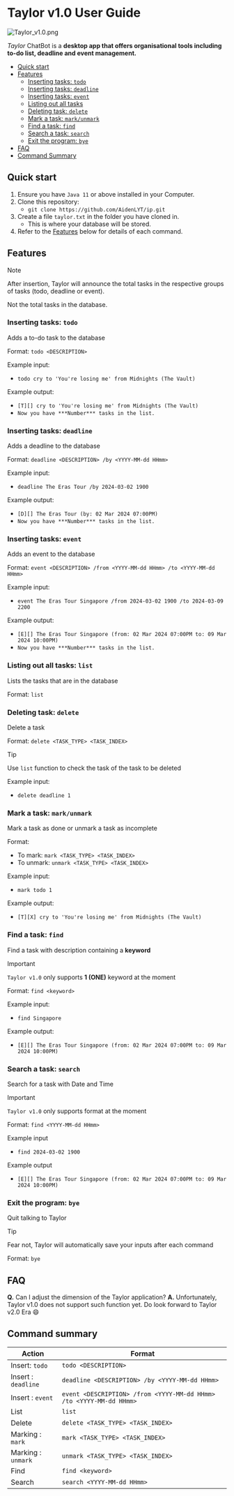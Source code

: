 # Taylor v1.0 User Guide

![Taylor_v1.0.png](docs/Ui.png)

*Taylor* ChatBot is a **desktop app that offers organisational tools including to-do list,
deadline and event management.** 

- [Quick start](#quick-start)
- [Features](#features)
    - [Inserting tasks: `todo`](#inserting-tasks-todo)
    - [Inserting tasks: `deadline`](#inserting-tasks-deadline)
    - [Inserting tasks: `event`](#inserting-tasks-event)
    - [Listing out all tasks](#listing-out-all-tasks)
    - [Deleting task: `delete`](#deleting-task-delete)
    - [Mark a task: `mark/unmark`](#mark-a-task-markunmark)
    - [Find a task: `find`](#find-a-task-find)
    - [Search a task: `search`](#search-a-task-search)
    - [Exit the program: `bye`](#exit-the-program-bye)
- [FAQ](#FAQ)
- [Command Summary](#command-summary)


## Quick start
1. Ensure you have `Java 11` or above installed in your Computer.
2. Clone this repository:
   - `git clone https://github.com/AidenLYT/ip.git` 
3. Create a file `taylor.txt` in the folder you have cloned in.
   - This is where your database will be stored.
4. Refer to the [Features](#Features) below for details of each command.

## Features
>[!NOTE]
> After insertion, Taylor will announce the total tasks in the
> respective groups of tasks (todo, deadline or event).
>
> Not the total tasks in the database.
### Inserting tasks: `todo`
Adds a to-do task to the database

Format: `todo <DESCRIPTION>`

Example input:
- `todo cry to 'You're losing me' from Midnights (The Vault)`

Example output:
- `[T][] cry to 'You're losing me' from Midnights (The Vault)`
- `Now you have ***Number*** tasks in the list.`

### Inserting tasks: `deadline`
Adds a deadline to the database

Format: `deadline <DESCRIPTION> /by <YYYY-MM-dd HHmm>`

Example input:
- `deadline The Eras Tour /by 2024-03-02 1900`

Example output:
- `[D][] The Eras Tour (by: 02 Mar 2024 07:00PM)`
- `Now you have ***Number*** tasks in the list.`

### Inserting tasks: `event`
Adds an event to the database

Format: `event <DESCRIPTION> /from <YYYY-MM-dd HHmm> /to <YYYY-MM-dd HHmm>`

Example input:
- `event The Eras Tour Singapore /from 2024-03-02 1900 /to 2024-03-09 2200`

Example output:
- `[E][] The Eras Tour Singapore (from: 02 Mar 2024 07:00PM to: 09 Mar 2024 10:00PM)`
- `Now you have ***Number*** tasks in the list.`

### Listing out all tasks: `list`
Lists the tasks that are in the database

Format: `list`

### Deleting task: `delete`
Delete a task

Format: `delete <TASK_TYPE> <TASK_INDEX>`

> [!TIP]
> Use `list` function to check the task of the task to be deleted

Example input:
- `delete deadline 1`

### Mark a task: `mark/unmark`
Mark a task as done or unmark a task as incomplete

Format: 
- To mark: `mark <TASK_TYPE> <TASK_INDEX>`
- To unmark: `unmark <TASK_TYPE> <TASK_INDEX>`

Example input:
- `mark todo 1`

Example output:
- `[T][X] cry to 'You're losing me' from Midnights (The Vault)`

### Find a task: `find`
Find a task with description containing a **keyword**

> [!IMPORTANT]
> `Taylor v1.0` only supports **1 (ONE)** keyword at the moment

Format: `find <keyword>`

Example input:
- `find Singapore`

Example output:
- `[E][] The Eras Tour Singapore (from: 02 Mar 2024 07:00PM to: 09 Mar 2024 10:00PM)`

### Search a task: `search`
Search for a task with Date and Time

> [!IMPORTANT]
> `Taylor v1.0` only supports <YYYY-MM-dd HHmm> format at the moment

Format: `find <YYYY-MM-dd HHmm>`

Example input
- `find 2024-03-02 1900`

Example output
- `[E][] The Eras Tour Singapore (from: 02 Mar 2024 07:00PM to: 09 Mar 2024 10:00PM)`

### Exit the program: `bye`
Quit talking to Taylor

> [!TIP]
> Fear not, Taylor will automatically save your inputs after each command

Format: `bye`

## FAQ
**Q.** Can I adjust the dimension of the Taylor application?
**A.** Unfortunately, Taylor v1.0 does not support such function yet. 
Do look forward to Taylor v2.0 Era :smile:

## Command summary
| Action              | Format                                                              |
|---------------------|---------------------------------------------------------------------|
| Insert: `todo`      | `todo <DESCRIPTION>`                                                |
| Insert : `deadline` | `deadline <DESCRIPTION> /by <YYYY-MM-dd HHmm>`                      |
| Insert : `event`    | `event <DESCRIPTION> /from <YYYY-MM-dd HHmm> /to <YYYY-MM-dd HHmm>` |
| List                | `list`                                                              |
| Delete              | `delete <TASK_TYPE> <TASK_INDEX>`                                   |
| Marking : `mark`    | `mark <TASK_TYPE> <TASK_INDEX>`                                     | 
| Marking : `unmark`  | `unmark <TASK_TYPE> <TASK_INDEX>`                                   |
| Find                | `find <keyword>`                                                    |
| Search              | `search <YYYY-MM-dd HHmm>`                                          |






